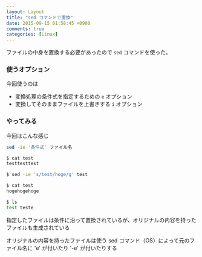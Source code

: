 ```yaml
---
layout: Layout
title: "sed コマンドで置換"
date: 2015-09-15 01:58:45 +0900
comments: true
categories: [Linux]
---
```


ファイルの中身を置換する必要があったので ` sed ` コマンドを使った。

### 使うオプション
今回使うのは

* 変換処理の条件式を指定するための ` e ` オプション
* 変換してそのままファイルを上書きする ` i ` オプション

### やってみる

今回はこんな感じ
```bash
sed -ie '条件式' ファイル名
```

```bash
$ cat test
testtesttest

$ sed -ie 's/test/hoge/g' test

$ cat test
hogehogehoge

$ ls
test teste
```

指定したファイルは条件に沿って置換されているが、オリジナルの内容を持ったファイルも生成されている

オリジナルの内容を持ったファイルは使う sed コマンド（OS）によって元のファイル名に 'e' が付いたり '-e' が付いたりする
